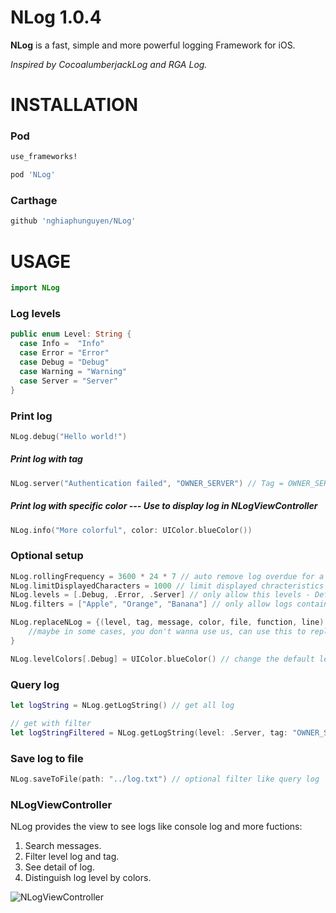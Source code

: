 # NLog 1.0.4
**NLog** is a fast, simple and more powerful logging Framework for iOS.

*Inspired by CocoalumberjackLog and RGA Log.*

# INSTALLATION

### Pod
```bash
use_frameworks!

pod 'NLog'
```

### Carthage
```bash
github 'nghiaphunguyen/NLog'
```

# USAGE

```swift
import NLog
```

### Log levels
```swift
public enum Level: String {
  case Info =  "Info"
  case Error = "Error"
  case Debug = "Debug"
  case Warning = "Warning"
  case Server = "Server"
}
```

### Print log
``` swift
NLog.debug("Hello world!")
```

##### Print log with tag
```swift
NLog.server("Authentication failed", "OWNER_SERVER") // Tag = OWNER_SERVER
```

##### Print log with specific color --- Use to display log in NLogViewController
```swift
NLog.info("More colorful", color: UIColor.blueColor())
```

### Optional setup
```swift
NLog.rollingFrequency = 3600 * 24 * 7 // auto remove log overdue for a week.
NLog.limitDisplayedCharacters = 1000 // limit displayed chracteristics of a message on console log.
NLog.levels = [.Debug, .Error, .Server] // only allow this levels - Default is allow all.
NLog.filters = ["Apple", "Orange", "Banana"] // only allow logs contain filters.

NLog.replaceNLog = {(level, tag, message, color, file, function, line) in
    //maybe in some cases, you don't wanna use us, can use this to replace NLog by another Log you want.
}

NLog.levelColors[.Debug] = UIColor.blueColor() // change the default level color
```

### Query log
```swift
let logString = NLog.getLogString() // get all log

// get with filter
let logStringFiltered = NLog.getLogString(level: .Server, tag: "OWNER_SERVER", filter: "user/me", limit: 1000)
```

### Save log to file
```swift
NLog.saveToFile(path: "../log.txt") // optional filter like query log
```

### NLogViewController
NLog provides the view to see logs like console log and more fuctions:

1. Search messages.
2. Filter level log and tag.
3. See detail of log.
4. Distinguish log level by colors.

![NLogViewController](http://i.imgur.com/F2cPLku.png)
